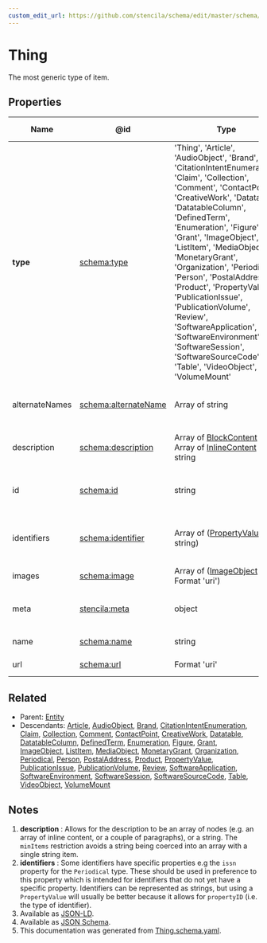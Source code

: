 ```yaml
---
custom_edit_url: https://github.com/stencila/schema/edit/master/schema/Thing.schema.yaml
---
```


# Thing

The most generic type of item.

## Properties

| Name           | @id                                                      | Type                                                                                                                                                                                                                                                                                                                                                                                                                                                                                                                                                        | Description                                                         | Inherited from               |
| -------------- | -------------------------------------------------------- | ----------------------------------------------------------------------------------------------------------------------------------------------------------------------------------------------------------------------------------------------------------------------------------------------------------------------------------------------------------------------------------------------------------------------------------------------------------------------------------------------------------------------------------------------------------- | ------------------------------------------------------------------- | ---------------------------- |
| **type**       | [schema:type](https://schema.org/type)                   | 'Thing', 'Article', 'AudioObject', 'Brand', 'CitationIntentEnumeration', 'Claim', 'Collection', 'Comment', 'ContactPoint', 'CreativeWork', 'Datatable', 'DatatableColumn', 'DefinedTerm', 'Enumeration', 'Figure', 'Grant', 'ImageObject', 'ListItem', 'MediaObject', 'MonetaryGrant', 'Organization', 'Periodical', 'Person', 'PostalAddress', 'Product', 'PropertyValue', 'PublicationIssue', 'PublicationVolume', 'Review', 'SoftwareApplication', 'SoftwareEnvironment', 'SoftwareSession', 'SoftwareSourceCode', 'Table', 'VideoObject', 'VolumeMount' | The name of the type.                                               | [Entity](../Other/Entity.md) |
| alternateNames | [schema:alternateName](https://schema.org/alternateName) | Array of string                                                                                                                                                                                                                                                                                                                                                                                                                                                                                                                                             | Alternate names (aliases) for the item.                             | [Thing](../Other/Thing.md)   |
| description    | [schema:description](https://schema.org/description)     | Array of [BlockContent](../Prose/BlockContent.md) _or_ Array of [InlineContent](../Prose/InlineContent.md) _or_ string                                                                                                                                                                                                                                                                                                                                                                                                                                      | A description of the item. See note [1](#notes).                    | [Thing](../Other/Thing.md)   |
| id             | [schema:id](https://schema.org/id)                       | string                                                                                                                                                                                                                                                                                                                                                                                                                                                                                                                                                      | The identifier for this item.                                       | [Entity](../Other/Entity.md) |
| identifiers    | [schema:identifier](https://schema.org/identifier)       | Array of ([PropertyValue](../Other/PropertyValue.md) _or_ string)                                                                                                                                                                                                                                                                                                                                                                                                                                                                                           | Any kind of identifier for any kind of Thing. See note [2](#notes). | [Thing](../Other/Thing.md)   |
| images         | [schema:image](https://schema.org/image)                 | Array of ([ImageObject](../Media/ImageObject.md) _or_ Format 'uri')                                                                                                                                                                                                                                                                                                                                                                                                                                                                                         | Images of the item.                                                 | [Thing](../Other/Thing.md)   |
| meta           | [stencila:meta](https://schema.stenci.la/meta.jsonld)    | object                                                                                                                                                                                                                                                                                                                                                                                                                                                                                                                                                      | Metadata associated with this item.                                 | [Entity](../Other/Entity.md) |
| name           | [schema:name](https://schema.org/name)                   | string                                                                                                                                                                                                                                                                                                                                                                                                                                                                                                                                                      | The name of the item.                                               | [Thing](../Other/Thing.md)   |
| url            | [schema:url](https://schema.org/url)                     | Format 'uri'                                                                                                                                                                                                                                                                                                                                                                                                                                                                                                                                                | The URL of the item.                                                | [Thing](../Other/Thing.md)   |

## Related

-   Parent: [Entity](../Other/Entity.md)
-   Descendants: [Article](../Other/Article.md), [AudioObject](../Media/AudioObject.md), [Brand](../Other/Brand.md), [CitationIntentEnumeration](../Prose/CitationIntentEnumeration.md), [Claim](../Prose/Claim.md), [Collection](../Other/Collection.md), [Comment](../Other/Comment.md), [ContactPoint](../Other/ContactPoint.md), [CreativeWork](../Other/CreativeWork.md), [Datatable](../Data/Datatable.md), [DatatableColumn](../Data/DatatableColumn.md), [DefinedTerm](../Other/DefinedTerm.md), [Enumeration](../Other/Enumeration.md), [Figure](../Prose/Figure.md), [Grant](../Other/Grant.md), [ImageObject](../Media/ImageObject.md), [ListItem](../Prose/ListItem.md), [MediaObject](../Media/MediaObject.md), [MonetaryGrant](../Other/MonetaryGrant.md), [Organization](../Other/Organization.md), [Periodical](../Other/Periodical.md), [Person](../Other/Person.md), [PostalAddress](../Other/PostalAddress.md), [Product](../Other/Product.md), [PropertyValue](../Other/PropertyValue.md), [PublicationIssue](../Other/PublicationIssue.md), [PublicationVolume](../Other/PublicationVolume.md), [Review](../Other/Review.md), [SoftwareApplication](../Code/SoftwareApplication.md), [SoftwareEnvironment](../Code/SoftwareEnvironment.md), [SoftwareSession](../Code/SoftwareSession.md), [SoftwareSourceCode](../Code/SoftwareSourceCode.md), [Table](../Prose/Table.md), [VideoObject](../Media/VideoObject.md), [VolumeMount](../Code/VolumeMount.md)

## Notes

1.  **description** : Allows for the description to be an array of nodes (e.g. an array of inline content, or a couple of paragraphs), or a string. The `minItems` restriction avoids a string being coerced into an array with a single string item.
2.  **identifiers** : Some identifiers have specific properties e.g the `issn` property for the `Periodical` type. These should be used in preference to this property which is intended for identifiers that do not yet have a specific property. Identifiers can be represented as strings, but using a `PropertyValue` will usually be better because it allows for `propertyID` (i.e. the type of identifier).
3.  Available as [JSON-LD](https://schema.stenci.la/Thing.jsonld).
4.  Available as [JSON Schema](https://schema.stenci.la/v1/Thing.schema.json).
5.  This documentation was generated from [Thing.schema.yaml](https://github.com/stencila/schema/blob/master/schema/Thing.schema.yaml).
